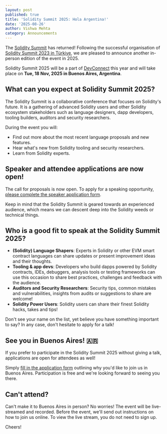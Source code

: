 ```yaml
---
layout: post
published: true
title: 'Solidity Summit 2025: Hola Argentina!'
date: '2025-08-26'
author: Vishwa Mehta
category: Announcements
---
```


The [Solidity Summit](https://soliditylang.org/summit/) has returned! Following the successful organisation of [Solidity Summit 2023 in Türkiye](https://soliditylang.org/blog/2023/11/30/solidity-summit-2023-recap/), we are pleased to announce another in-person edition of the event in 2025.

Solidity Summit 2025 will be a part of [DevConnect](https://devconnect.org/) this year and will take place on **Tue, 18 Nov, 2025 in Buenos Aires, Argentina**.

## What can you expect at Solidity Summit 2025?

The Solidity Summit is a collaborative conference that focuses on Solidity's future. It is a gathering of advanced Solidity users and other Solidity ecosystem stakeholders such as language designers, dapp developers, tooling builders, auditors and security researchers.

During the event you will:
- Find out more about the most recent language proposals and new features.
- Hear what's new from Solidity tooling and security researchers.
- Learn from Solidity experts.

## Speaker and attendee applications are now open!

The call for proposals is now open. To apply for a speaking opportunity, [please complete the speaker application form](https://drive.argot.org/form/#/2/form/view/TmZlvgY9qObv9P2OIcv91drpWxWm-7OPuyFT4Tgone0/).

Keep in mind that the Solidity Summit is geared towards an experienced audience, which means we can descent deep into the Solidity weeds or technical things.

## Who is a good fit to speak at the Solidity Summit 2025?

- **(Solidity) Language Shapers**: Experts in Solidity or other EVM smart contract languages can share updates or present improvement ideas and their thoughts.
- **Tooling & app devs**: Developers who build dapps powered by Solidity contracts, IDEs, debuggers, analysis tools or testing frameworks can use this occasion to share best practices, challenges and feedback with the audience.
- **Auditors and Security Researchers**: Security tips, common mistakes and vulnerabilities, insights from audits or suggestions to share are welcome!
- **Solidity Power Users**: Solidity users can share their finest Solidity hacks, takes and tips!

Don't see your name on the list, yet believe you have something important to say? In any case, don't hesitate to apply for a talk!

## See you in Buenos Aires! 🇦🇷

If you prefer to participate in the Solidity Summit 2025 without giving a talk, applications are open for attendees as well!

Simply [fill in the application form](https://drive.argot.org/form/#/2/form/view/6Call76R1Nf3vsaQ2Mhv4VIHuHaT5z274Wz8N3ocQtw/) outlining why you'd like to join us in Buenos Aires. Participation is free and we're looking forward to seeing you there.

## Can't attend?

Can't make it to Buenos Aires in person? No worries! The event will be live-streamed and recorded. Before the event, we'll send out instructions on how to join us online. To view the live stream, you do not need to sign up.

Cheers!
